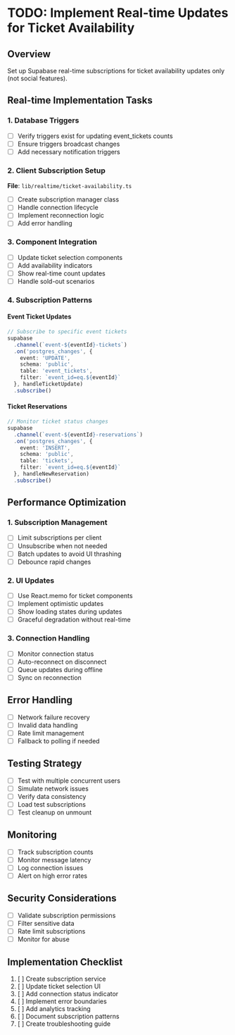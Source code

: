 # TODO: Implement Real-time Updates for Ticket Availability

## Overview
Set up Supabase real-time subscriptions for ticket availability updates only (not social features).

## Real-time Implementation Tasks

### 1. Database Triggers
- [ ] Verify triggers exist for updating event_tickets counts
- [ ] Ensure triggers broadcast changes
- [ ] Add necessary notification triggers

### 2. Client Subscription Setup
**File**: `lib/realtime/ticket-availability.ts`
- [ ] Create subscription manager class
- [ ] Handle connection lifecycle
- [ ] Implement reconnection logic
- [ ] Add error handling

### 3. Component Integration
- [ ] Update ticket selection components
- [ ] Add availability indicators
- [ ] Show real-time count updates
- [ ] Handle sold-out scenarios

### 4. Subscription Patterns

#### Event Ticket Updates
```typescript
// Subscribe to specific event tickets
supabase
  .channel(`event-${eventId}-tickets`)
  .on('postgres_changes', {
    event: 'UPDATE',
    schema: 'public',
    table: 'event_tickets',
    filter: `event_id=eq.${eventId}`
  }, handleTicketUpdate)
  .subscribe()
```

#### Ticket Reservations
```typescript
// Monitor ticket status changes
supabase
  .channel(`event-${eventId}-reservations`)
  .on('postgres_changes', {
    event: 'INSERT',
    schema: 'public', 
    table: 'tickets',
    filter: `event_id=eq.${eventId}`
  }, handleNewReservation)
  .subscribe()
```

## Performance Optimization

### 1. Subscription Management
- [ ] Limit subscriptions per client
- [ ] Unsubscribe when not needed
- [ ] Batch updates to avoid UI thrashing
- [ ] Debounce rapid changes

### 2. UI Updates
- [ ] Use React.memo for ticket components
- [ ] Implement optimistic updates
- [ ] Show loading states during updates
- [ ] Graceful degradation without real-time

### 3. Connection Handling
- [ ] Monitor connection status
- [ ] Auto-reconnect on disconnect
- [ ] Queue updates during offline
- [ ] Sync on reconnection

## Error Handling
- [ ] Network failure recovery
- [ ] Invalid data handling
- [ ] Rate limit management
- [ ] Fallback to polling if needed

## Testing Strategy
- [ ] Test with multiple concurrent users
- [ ] Simulate network issues
- [ ] Verify data consistency
- [ ] Load test subscriptions
- [ ] Test cleanup on unmount

## Monitoring
- [ ] Track subscription counts
- [ ] Monitor message latency
- [ ] Log connection issues
- [ ] Alert on high error rates

## Security Considerations
- [ ] Validate subscription permissions
- [ ] Filter sensitive data
- [ ] Rate limit subscriptions
- [ ] Monitor for abuse

## Implementation Checklist
1. [ ] Create subscription service
2. [ ] Update ticket selection UI
3. [ ] Add connection status indicator
4. [ ] Implement error boundaries
5. [ ] Add analytics tracking
6. [ ] Document subscription patterns
7. [ ] Create troubleshooting guide